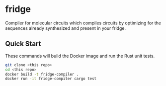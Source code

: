 # fridge

Compiler for molecular circuits
  which compiles circuits by
  optimizing for the sequences
  already synthesized
  and present
  in your fridge.

## Quick Start

These commands will build the Docker image and run the Rust unit tests.

```bash
git clone <this repo>
cd <this repo>
docker build -t fridge-compiler .
docker run -it fridge-compiler cargo test
```
